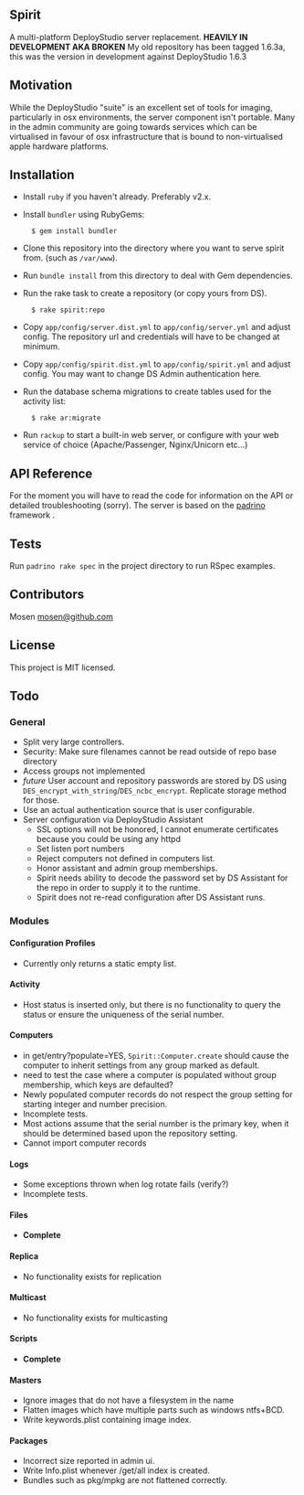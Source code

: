 ## Spirit

A multi-platform DeployStudio server replacement. **HEAVILY IN DEVELOPMENT AKA BROKEN**
My old repository has been tagged 1.6.3a, this was the version in development against DeployStudio 1.6.3

## Motivation

While the DeployStudio "suite" is an excellent set of tools for imaging, particularly in osx environments,
the server component isn't portable. Many in the admin community are going towards services which can be virtualised
in favour of osx infrastructure that is bound to non-virtualised apple hardware platforms.

## Installation

- Install `ruby` if you haven't already. Preferably v2.x.
- Install `bundler` using RubyGems:

        $ gem install bundler

- Clone this repository into the directory where you want to serve spirit from. (such as `/var/www`).
- Run `bundle install` from this directory to deal with Gem dependencies.
- Run the rake task to create a repository (or copy yours from DS).

        $ rake spirit:repo

- Copy `app/config/server.dist.yml` to `app/config/server.yml` and adjust config. The repository url and
credentials will have to be changed at minimum.
- Copy `app/config/spirit.dist.yml` to `app/config/spirit.yml` and adjust config. You may want to change DS Admin
authentication here.
- Run the database schema migrations to create tables used for the activity list:

        $ rake ar:migrate

- Run `rackup` to start a built-in web server, or configure with your web service of choice (Apache/Passenger,
Nginx/Unicorn etc...)

## API Reference

For the moment you will have to read the code for information on the API or detailed troubleshooting (sorry).
The server is based on the [padrino](http://www.padrinorb.com/) framework .

## Tests

Run `padrino rake spec` in the project directory to run RSpec examples.

## Contributors

Mosen <mosen@github.com>

## License

This project is MIT licensed.

## Todo

### General

+ Split very large controllers.
+ Security: Make sure filenames cannot be read outside of repo base directory
+ Access groups not implemented
+ *future* User account and repository passwords are stored by DS using `DES_encrypt_with_string`/`DES_ncbc_encrypt`.
Replicate storage method for those.
+ Use an actual authentication source that is user configurable.
+ Server configuration via DeployStudio Assistant
    - SSL options will not be honored, I cannot enumerate certificates because you could be using any httpd
    - Set listen port numbers
    - Reject computers not defined in computers list.
    - Honor assistant and admin group memberships.
    - Spirit needs ability to decode the password set by DS Assistant for the repo in order to supply it to the runtime.
    - Spirit does not re-read configuration after DS Assistant runs.

### Modules

#### Configuration Profiles

+ Currently only returns a static empty list.

#### Activity

+ Host status is inserted only, but there is no functionality to query the status or ensure the uniqueness of
the serial number.

#### Computers

+ in get/entry?populate=YES, `Spirit::Computer.create` should cause the computer to inherit settings from any group
marked as default.
+ need to test the case where a computer is populated without group membership, which keys are defaulted?
+ Newly populated computer records do not respect the group setting for starting integer and number precision.
+ Incomplete tests.
+ Most actions assume that the serial number is the primary key, when it should be determined based upon the
repository setting.
+ Cannot import computer records

#### Logs

+ Some exceptions thrown when log rotate fails (verify?)
+ Incomplete tests.

#### Files

+ **Complete**

#### Replica

+ No functionality exists for replication

#### Multicast

+ No functionality exists for multicasting

#### Scripts

+ **Complete**

#### Masters

+ Ignore images that do not have a filesystem in the name
+ Flatten images which have multiple parts such as windows ntfs+BCD.
+ Write keywords.plist containing image index.

#### Packages

+ Incorrect size reported in admin ui.
+ Write Info.plist whenever /get/all index is created.
+ Bundles such as pkg/mpkg are not flattened correctly.
